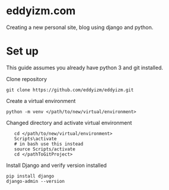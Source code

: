 # eddyizm.com 
Creating a new personal site, blog using django and python. 

# Set up  

This guide assumes you already have python 3 and git installed.  

Clone repository  

    git clone https://github.com/eddyizm/eddyizm.git  

Create a virtual environment  

    python -m venv </path/to/new/virtual/environment>  

Changed directory and activate virtual environment

       cd </path/to/new/virtual/environment>  
       Scripts\activate
       # in bash use this instead
       source Scripts/activate
       cd </pathToGitProject>
Install Django and verify version installed

    pip install django   
    django-admin --version


       

